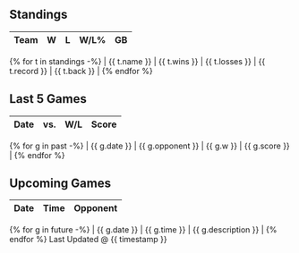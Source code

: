 ## Standings
| Team | W | L | W/L% | GB |
| ------ | ------ | ----- | ----- | ----- |
{% for t in standings -%}
| {{ t.name }} | {{ t.wins }} | {{ t.losses }} | {{ t.record }} | {{ t.back }} |
{% endfor %}
## Last 5 Games
| Date | vs. | W/L | Score |
| ------ | ------ | ----- | ----- |
{% for g in past -%}
| {{ g.date }} | {{ g.opponent }} | {{ g.w }} | {{ g.score }} |
{% endfor %}
## Upcoming Games
| Date | Time | Opponent |
| ------ | ------ | ----- |
{% for g in future -%}
| {{ g.date }} | {{ g.time }} | {{ g.description }} |
{% endfor %}
Last Updated @ {{ timestamp }}
